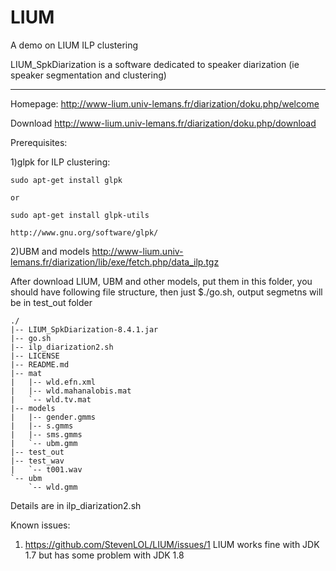 LIUM
====


A demo on LIUM ILP clustering

LIUM_SpkDiarization is a software dedicated to speaker diarization (ie speaker segmentation and clustering)




-------------------------------------------------------------------------
Homepage:
  http://www-lium.univ-lemans.fr/diarization/doku.php/welcome

Download
  http://www-lium.univ-lemans.fr/diarization/doku.php/download

Prerequisites:

  1)glpk for ILP clustering:
  
    sudo apt-get install glpk
    
    or
    
    sudo apt-get install glpk-utils
    
    http://www.gnu.org/software/glpk/
    

  2)UBM and models
    http://www-lium.univ-lemans.fr/diarization/lib/exe/fetch.php/data_ilp.tgz


After download LIUM, UBM and other models, put them in this folder, you should have following file structure, then just  $./go.sh, output segmetns will be in test_out folder 
```
./
|-- LIUM_SpkDiarization-8.4.1.jar
|-- go.sh
|-- ilp_diarization2.sh
|-- LICENSE
|-- README.md
|-- mat
|   |-- wld.efn.xml
|   |-- wld.mahanalobis.mat
|   `-- wld.tv.mat
|-- models
|   |-- gender.gmms
|   |-- s.gmms
|   |-- sms.gmms
|   `-- ubm.gmm
|-- test_out
|-- test_wav
|   `-- t001.wav
`-- ubm
    `-- wld.gmm
```

Details are in ilp_diarization2.sh


Known issues:

1) https://github.com/StevenLOL/LIUM/issues/1  LIUM works fine with JDK 1.7 but has some problem with JDK 1.8



